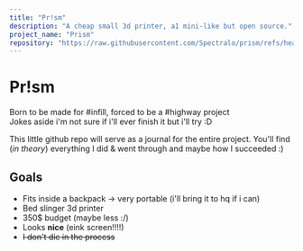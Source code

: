 ```yaml
---
title: "Pr!sm"
description: "A cheap small 3d printer, a1 mini-like but open source."
project_name: "Prism"
repository: "https://raw.githubusercontent.com/Spectralo/prism/refs/heads/main/README.md"
---
```

# Pr!sm

Born to be made for #infill, forced to be a #highway project \
Jokes aside i'm not sure if i'll ever finish it but i'll try :D

This little github repo will serve as a journal for the entire project. You'll find (*in theory*) everything I did & went through and maybe how I succeeded :)

## Goals

- Fits inside a backpack -> very portable (i'll bring it to hq if i can)
- Bed slinger 3d printer
- 350$ budget (maybe less :/)
- Looks **nice** (eink screen!!!!)
- <del>I don't die in the process</del>
